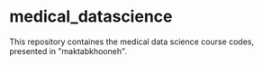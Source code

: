 # medical_datascience
This repository containes the medical data science course codes, presented in "maktabkhooneh".
